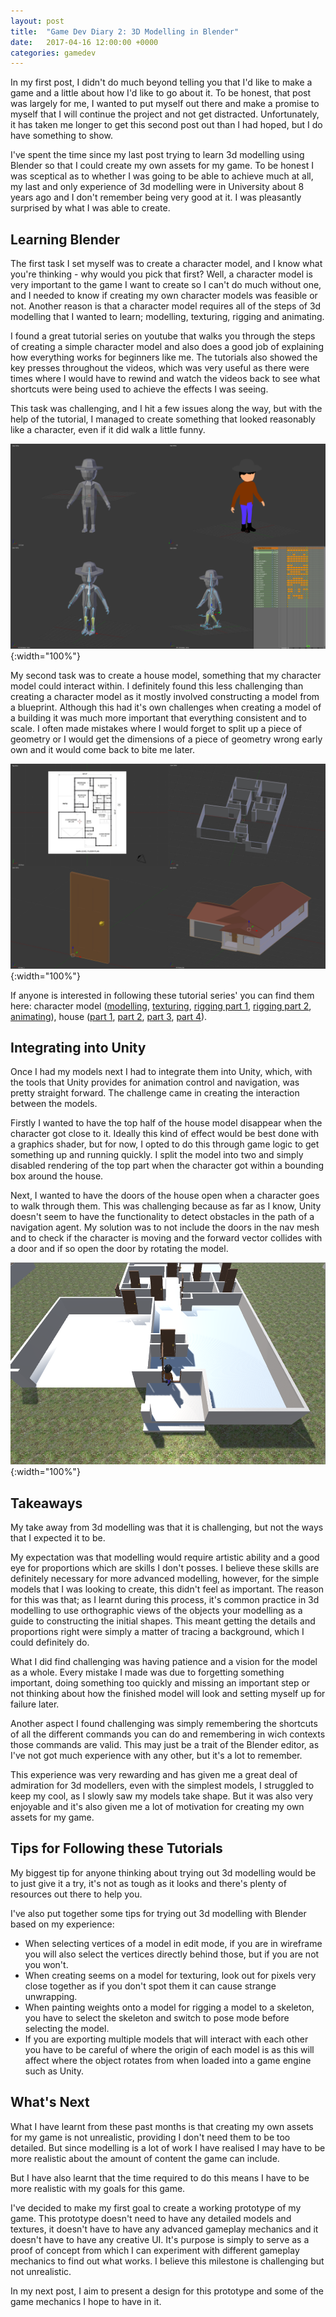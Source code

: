 ```yaml
---
layout: post
title:  "Game Dev Diary 2: 3D Modelling in Blender"
date:   2017-04-16 12:00:00 +0000
categories: gamedev
---
```


In my first post, I didn't do much beyond telling you that I'd like to make a game and a little about how I'd like to go about it. To be honest, that post was largely for me, I wanted to put myself out there and make a promise to myself that I will continue the project and not get distracted. Unfortunately, it has taken me longer to get this second post out than I had hoped, but I do have something to show.

I've spent the time since my last post trying to learn 3d modelling using Blender so that I could create my own assets for my game. To be honest I was sceptical as to whether I was going to be able to achieve much at all, my last and only experience of 3d modelling were in University about 8 years ago and I don't remember being very good at it. I was pleasantly surprised by what I was able to create.

## Learning Blender

The first task I set myself was to create a character model, and I know what you're thinking - why would you pick that first? Well, a character model is very important to the game I want to create so I can't do much without one, and I needed to know if creating my own character models was feasible or not. Another reason is that a character model requires all of the steps of 3d modelling that I wanted to learn; modelling, texturing, rigging and animating.

I found a great tutorial series on youtube that walks you through the steps of creating a simple character model and also does a good job of explaining how everything works for beginners like me. The tutorials also showed the key presses throughout the videos, which was very useful as there were times where I would have to rewind and watch the videos back to see what shortcuts were being used to achieve the effects I was seeing.

This task was challenging, and I hit a few issues along the way, but with the help of the tutorial, I managed to create something that looked reasonably like a character, even if it did walk a little funny.

![alt text](https://github.com/AerialMantis/aerialmantis.github.io/raw/master/images/blender-character.png "Character model in Blender"){:width="100%"}

My second task was to create a house model, something that my character model could interact within. I definitely found this less challenging than creating a character model as it mostly involved constructing a model from a blueprint. Although this had it's own challenges when creating a model of a building it was much more important that everything consistent and to scale. I often made mistakes where I would forget to split up a piece of geometry or I would get the dimensions of a piece of geometry wrong early own and it would come back to bite me later.

![alt text](https://github.com/AerialMantis/aerialmantis.github.io/raw/master/images/blender-house.png "House model in Blender"){:width="100%"}

If anyone is interested in following these tutorial series' you can find them here: character model ([modelling][blender-character-tutorial-modelling], [texturing][blender-character-tutorial-texturing], [rigging part 1][blender-character-tutorial-rigging-1], [rigging part 2][blender-character-tutorial-rigging-2], [animating][blender-character-tutorial-animating]), house ([part 1][blender-house-tutorial-1], [part 2][blender-house-tutorial-2], [part 3][blender-house-tutorial-3], [part 4][blender-house-tutorial-4]).

## Integrating into Unity

Once I had my models next I had to integrate them into Unity, which, with the tools that Unity provides for animation control and navigation, was pretty straight forward. The challenge came in creating the interaction between the models.

Firstly I wanted to have the top half of the house model disappear when the character got close to it. Ideally this kind of effect would be best done with a graphics shader, but for now, I opted to do this through game logic to get something up and running quickly. I split the model into two and simply disabled rendering of the top part when the character got within a bounding box around the house.

Next, I wanted to have the doors of the house open when a character goes to walk through them. This was challenging because as far as I know, Unity doesn't seem to have the functionality to detect obstacles in the path of a navigation agent. My solution was to not include the doors in the nav mesh and to check if the character is moving and the forward vector collides with a door and if so open the door by rotating the model.

![alt text](https://github.com/AerialMantis/aerialmantis.github.io/raw/master/images/unity-house-character.png "Character and housse models in Unity"){:width="100%"}

## Takeaways

My take away from 3d modelling was that it is challenging, but not the ways that I expected it to be.

My expectation was that modelling would require artistic ability and a good eye for proportions which are skills I don't posses. I believe these skills are definitely necessary for more advanced modelling, however, for the simple models that I was looking to create, this didn't feel as important. The reason for this was that; as I learnt during this process, it's common practice in 3d modelling to use orthographic views of the objects your modelling as a guide to constructing the initial shapes. This meant getting the details and proportions right were simply a matter of tracing a background, which I could definitely do.

What I did find challenging was having patience and a vision for the model as a whole. Every mistake I made was due to forgetting something important, doing something too quickly and missing an important step or not thinking about how the finished model will look and setting myself up for failure later.

Another aspect I found challenging was simply remembering the shortcuts of all the different commands you can do and remembering in wich contexts those commands are valid. This may just be a trait of the Blender editor, as I've not got much experience with any other, but it's a lot to remember.

This experience was very rewarding and has given me a great deal of admiration for 3d modellers, even with the simplest models, I struggled to keep my cool, as I slowly saw my models take shape. But it was also very enjoyable and it's also given me a lot of motivation for creating my own assets for my game.

## Tips for Following these Tutorials

My biggest tip for anyone thinking about trying out 3d modelling would be to just give it a try, it's not as tough as it looks and there's plenty of resources out there to help you.

I've also put together some tips for trying out 3d modelling with Blender based on my experience:

* When selecting vertices of a model in edit mode, if you are in wireframe you will also select the vertices directly behind those, but if you are not you won't.
* When creating seems on a model for texturing, look out for pixels very close together as if you don't spot them it can cause strange unwrapping.
* When painting weights onto a model for rigging a model to a skeleton, you have to select the skeleton and switch to pose mode before selecting the model.
* If you are exporting multiple models that will interact with each other you have to be careful of where the origin of each model is as this will affect where the object rotates from when loaded into a game engine such as Unity.

## What's Next

What I have learnt from these past months is that creating my own assets for my game is not unrealistic, providing I don't need them to be too detailed. But since modelling is a lot of work I have realised I may have to be more realistic about the amount of content the game can include.

But I have also learnt that the time required to do this means I have to be more realistic with my goals for this game.

I've decided to make my first goal to create a working prototype of my game. This prototype doesn't need to have any detailed models and textures, it doesn't have to have any advanced gameplay mechanics and it doesn't have to have any creative UI. It's purpose is simply to serve as a proof of concept from which I can experiment with different gameplay mechanics to find out what works. I believe this milestone is challenging but not unrealistic.

In my next post, I aim to present a design for this prototype and some of the game mechanics I hope to have in it.

[unity-website]: https://unity3d.com/
[blender-website]: https://www.blender.org
[blender-character-tutorial-modelling]: https://www.youtube.com/watch?v=DiIoWrOlIRw
[blender-character-tutorial-texturing]: https://www.youtube.com/watch?v=JYBPXTful2g
[blender-character-tutorial-rigging-1]: https://www.youtube.com/watch?v=Q9f-WVs3ghI
[blender-character-tutorial-rigging-2]: https://www.youtube.com/watch?v=TPEmonfLo94
[blender-character-tutorial-animating]: https://www.youtube.com/watch?v=DuUWxUitJos
[blender-house-tutorial-1]: https://www.youtube.com/watch?v=1fYPUf_ozHg
[blender-house-tutorial-2]: https://www.youtube.com/watch?v=Rpg4yDcqoSk
[blender-house-tutorial-3]: https://www.youtube.com/watch?v=4c8TRSYK3Vo
[blender-house-tutorial-4]: https://www.youtube.com/watch?v=DJkoHLzYozU